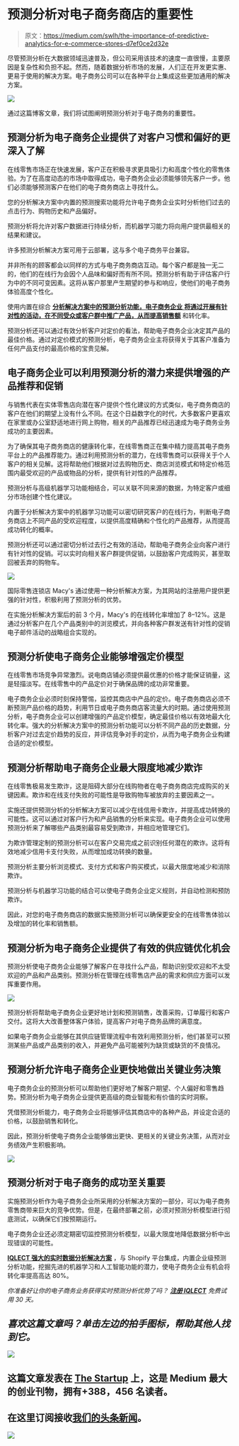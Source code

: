 # 预测分析对电子商务商店的重要性

> 原文：<https://medium.com/swlh/the-importance-of-predictive-analytics-for-e-commerce-stores-d7ef0ce2d32e>

尽管预测分析在大数据领域迅速普及，但公司采用该技术的速度一直很慢，主要原因是复杂性和负担不起。然而，随着数据分析市场的发展，人们正在开发更实惠、更易于使用的解决方案。电子商务公司可以在各种平台上集成这些更加通用的解决方案。

![](img/fb2f552eaed8dffe56e0a8dcf1755a9f.png)

通过这篇博客文章，我们将试图阐明预测分析对于电子商务的重要性。

## 预测分析为电子商务企业提供了对客户习惯和偏好的更深入了解

在线零售市场正在快速发展，客户正在积极寻求更具吸引力和高度个性化的零售体验。为了在高度动态的市场中取得成功，电子商务企业必须能够领先客户一步。他们必须能够预测客户在他们的电子商务商店上寻找什么。

您的分析解决方案中内置的预测搜索功能将允许电子商务企业实时分析他们过去的点击行为、购物历史和产品偏好。

预测分析将允许对客户数据进行持续分析，而机器学习能力将向用户提供最相关的结果和建议。

许多预测分析解决方案可用于云部署，这与多个电子商务平台兼容。

并非所有的顾客都会以同样的方式与电子商务商店互动。每个客户都是独一无二的，他们的在线行为会因个人品味和偏好而有所不同。预测分析有助于评估客户行为中的不同可变因素。这将从客户那里产生期望的参与和响应，使他们的电子商务体验高度个性化。

使用内置在综合 [**分析解决方案中的预测分析功能，电子商务企业** **将通过开展有针对性的活动，在不同受众或客户群中推广产品，从而提高销售额**](https://www.iqlect.com/ecommerce-analytics.html) 和转化率。

预测分析还可以通过有效分析客户对定价的看法，帮助电子商务企业决定其产品的最佳价格。通过对定价模式的预测分析，电子商务企业主将获得关于其客户准备为任何产品支付的最高价格的宝贵见解。

## 电子商务企业可以利用预测分析的潜力来提供增强的产品推荐和促销

与销售代表在实体零售店向潜在客户提供个性化建议的方式类似，电子商务商店的客户在他们的期望上没有什么不同。在这个日益数字化的时代，大多数客户更喜欢在家里或办公室舒适地进行网上购物，相关的产品推荐已经迅速成为电子商务业务成功的主要因素。

为了确保其电子商务商店的健康转化率，在线零售商正在集中精力提高其电子商务平台上的产品推荐能力。通过利用预测分析的潜力，在线零售商可以获得关于个人客户的相关见解。这将帮助他们根据对过去购物历史、商店浏览模式和特定价格范围内最受欢迎的产品或物品的分析，提供有针对性的产品推荐。

预测分析与高级机器学习功能相结合，可以关联不同来源的数据，为特定客户或细分市场创建个性化建议。

内置于分析解决方案中的机器学习功能可以密切研究客户的在线行为，判断电子商务商店上不同产品的受欢迎程度，以提供高度精确和个性化的产品推荐，从而提高成功转化的概率。

预测分析还可以通过密切分析过去行之有效的活动，帮助电子商务企业向客户进行有针对性的促销。可以实时向相关客户群提供促销，以鼓励客户完成购买，甚至取回被丢弃的购物车。

![](img/efe5a4c0ba23178875c27753d09fff68.png)

国际零售连锁店 Macy's 通过使用一种分析解决方案，为其网站的注册用户提供更强的针对性，积极利用了预测分析的优势。

在实施分析解决方案后的前 3 个月，Macy's 的在线转化率增加了 8–12%。这是通过分析客户在几个产品类别中的浏览模式，并向各种客户群发送有针对性的促销电子邮件活动的战略组合实现的。

## 预测分析使电子商务企业能够增强定价模型

在线零售市场竞争异常激烈。说电商店铺必须提供最优惠的价格才能保证销量，这是轻描淡写。在线零售中的产品定价对于确保品牌的成功非常重要。

电子商务企业必须时刻保持警惕，监控其商店中产品的定价。电子商务商店必须不断预测产品价格的趋势，利用节日或电子商务商店客流量大的时期。通过使用预测分析，电子商务企业可以创建增强的产品定价模型，确定最佳价格以有效地最大化转化率。强大的分析解决方案中的预测分析功能可以分析不同产品的历史数据，分析客户对过去定价趋势的反应，并评估竞争对手的定价，从而为电子商务企业构建合适的定价模型。

## 预测分析帮助电子商务企业最大限度地减少欺诈

在线零售极易发生欺诈，这是阻碍大部分在线购物者在电子商务商店完成购买的关键因素。欺诈和在线支付失败的可能性是导致购物车被放弃的主要因素之一。

实施还提供预测分析的分析解决方案可以减少在线信用卡欺诈，并提高成功转换的可能性。这可以通过对客户行为和产品销售的分析来实现。电子商务企业可以使用预测分析来了解哪些产品类别最容易受到欺诈，并相应地管理它们。

为欺诈管理定制的预测分析可以在客户交易完成之前识别任何潜在的欺诈。这将有效地减少信用卡支付失败，从而增加成功转换的数量。

预测分析主要分析浏览模式、支付方式和客户购买模式，以最大限度地减少和消除欺诈。

预测分析与机器学习功能的结合可以使电子商务企业定义规则，并自动检测和预防欺诈。

因此，对您的电子商务商店的数据实施预测分析可以确保更安全的在线零售体验以及增加的转化率和销售额。

## 预测分析为电子商务企业提供了有效的供应链优化机会

预测分析使电子商务企业能够了解客户在寻找什么产品，帮助识别受欢迎和不太受欢迎的产品和产品类别。预测分析在管理在线零售店产品的需求和供应方面可以发挥重要作用。

![](img/37d1c2bc1391349e8558620ccd0dab1d.png)

预测分析将帮助电子商务企业更好地计划和预测销售，改善采购，订单履行和客户交付。这将大大改善整体客户体验，提高客户对电子商务品牌的满意度。

如果电子商务企业能够在其供应链管理流程中有效利用预测分析，他们甚至可以预测某些产品或产品类别的收入，并避免产品可能被列为缺货或缺货的不良情况。

## 预测分析允许电子商务企业更快地做出关键业务决策

电子商务企业的预测分析可以帮助他们更好地了解客户期望、个人偏好和零售趋势。预测分析为电子商务企业提供更高级的商业智能和有价值的实时洞察。

凭借预测分析能力，电子商务企业将能够评估其商店中的各种产品，并设定合适的价格，以鼓励销售和转化。

因此，预测分析使电子商务企业能够做出更快、更相关的关键业务决策，从而对业务绩效产生积极影响。

![](img/083169507f06db96054ff7b8b5b80029.png)

## 预测分析对于电子商务的成功至关重要

实施预测分析作为电子商务企业所采用的分析解决方案的一部分，可以为电子商务零售商带来巨大的竞争优势。但是，在最终部署之前，必须对预测分析模型进行彻底测试，以确保它们按预期运行。

电子商务企业还必须定期密切监控预测分析模型，以最大限度地降低数据分析中出现错误的可能性。

[**IQLECT 强大的实时数据分析解决方案**](https://www.iqlect.com) ，与 Shopify 平台集成，内置企业级预测分析功能，挖掘先进的机器学习和人工智能功能的潜力，使电子商务企业有机会将转化率提高高达 80%。

*你准备好让你的电子商务业务获得实时预测分析优势了吗？* [***注册 IQLECT***](https://ampere.iqlect.com/signin.html#/signin/) *免费试用 30 天。*

## ***喜欢这篇文章吗？单击左边的拍手图标，帮助其他人找到它。***

[![](img/308a8d84fb9b2fab43d66c117fcc4bb4.png)](https://medium.com/swlh)

## 这篇文章发表在 [The Startup](https://medium.com/swlh) 上，这是 Medium 最大的创业刊物，拥有+388，456 名读者。

## 在这里订阅接收[我们的头条新闻](http://growthsupply.com/the-startup-newsletter/)。

[![](img/b0164736ea17a63403e660de5dedf91a.png)](https://medium.com/swlh)